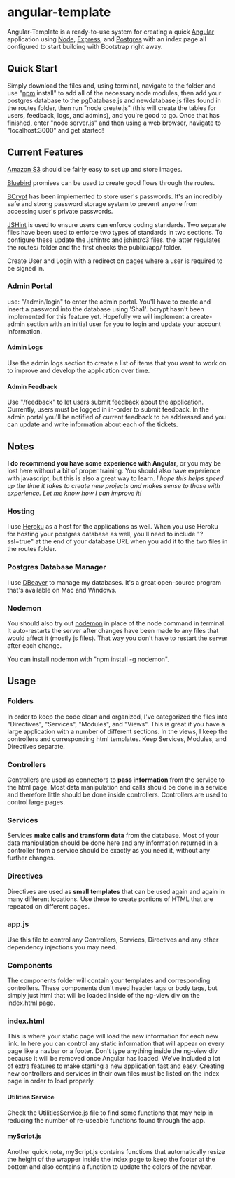 # angular-template
Angular-Template is a ready-to-use system for creating a quick [Angular](https://angularjs.org) application using [Node](https://nodejs.org), [Express](http://expressjs.com), and [Postgres](https://www.postgresql.org) with an index page all configured to start building with Bootstrap right away.




## Quick Start
Simply download the files and, using terminal, navigate to the folder and use "[npm](https://www.npmjs.com) install" to add all of the necessary node modules, then add your postgres database to the pgDatabase.js and newdatabase.js files found in the routes folder, then run "node create.js" (this will create the tables for users, feedback, logs, and admins), and you're good to go. Once that has finished, enter "node server.js" and then using a web browser, navigate to "localhost:3000" and get started!

## Current Features
[Amazon S3](https://aws.amazon.com/s3/) should be fairly easy to set up and store images.

[Bluebird](http://bluebirdjs.com/docs/getting-started.html) promises can be used to create good flows through the routes.

[BCrypt](https://codahale.com/how-to-safely-store-a-password/) has been implemented to store user's passwords. It's an incredibly safe and strong password storage system to prevent anyone from accessing user's private passwords.

[JSHint](http://jshint.com) is used to ensure users can enforce coding standards. Two separate files have been used to enforce two types of standards in two sections. To configure these update the .jshintrc and jshintrc3 files. the latter regulates the routes/ folder and the first checks the public/app/ folder.

Create User and Login with a redirect on pages where a user is required to be signed in.

### Admin Portal
use: "/admin/login" to enter the admin portal. You'll have to create and insert a password into the database using 'Sha1'. bcrypt hasn't been implemented for this feature yet. Hopefully we will implement a create-admin section with an initial user for you to login and update your account information.

#### Admin Logs
Use the admin logs section to create a list of items that you want to work on to improve and develop the application over time.

#### Admin Feedback
Use "/feedback" to let users submit feedback about the application. Currently, users must be logged in in-order to submit feedback. In the admin portal you'll be notified of current feedback to be addressed and you can update and write information about each of the tickets.



## Notes
**I do recommend you have some experience with Angular**, or you may be lost here without a bit of proper training. You should also have experience with javascript, but this is also a great way to learn.
_I hope this helps speed up the time it takes to create new projects and makes sense to those with experience. Let me know how I can improve it!_

### Hosting
I use [Heroku](https://heroku.com) as a host for the applications as well. When you use Heroku for hosting your postgres database as well, you'll need to include "?ssl=true" at the end of your database URL when you add it to the two files in the routes folder.

### Postgres Database Manager
I use [DBeaver](http://dbeaver.jkiss.org) to manage my databases. It's a great open-source program that's available on Mac and Windows.

### Nodemon
You should also try out [nodemon](https://www.npmjs.com/package/nodemon) in place of the node command in terminal. It auto-restarts the server after changes have been made to any files that would affect it (mostly js files). That way you don't have to restart the server after each change. 

You can install nodemon with "npm install -g nodemon".




## Usage
### Folders
In order to keep the code clean and organized, I've categorized the files into "Directives", "Services", "Modules", and "Views". This is great if you have a large application with a number of different sections. In the views, I keep the controllers and corresponding html templates. Keep Services, Modules, and Directives separate.

### Controllers
Controllers are used as connectors to **pass information** from the service to the html page. Most data manipulation and calls should be done in a service and therefore little should be done inside controllers. Controllers are used to control large pages.

### Services
Services **make calls and transform data** from the database. Most of your data manipulation should be done here and any information returned in a controller from a service should be exactly as you need it, without any further changes. 

### Directives
Directives are used as **small templates** that can be used again and again in many different locations. Use these to create portions of HTML that are repeated on different pages.

### app.js
Use this file to control any Controllers, Services, Directives and any other dependency injections you may need.

### Components
The components folder will contain your templates and corresponding controllers. These components don't need header tags or body tags, but simply just html that will be loaded inside of the ng-view div on the index.html page. 

### index.html
This is where your static page will load the new information for each new link. In here you can control any static information that will appear on every page like a navbar or a footer. Don't type anything inside the ng-view div because it will be removed once Angular has loaded. We've included a lot of extra features to make starting a new application fast and easy. Creating new controllers and services in their own files must be listed on the index page in order to load properly.

#### Utilities Service
Check the UtilitiesService.js file to find some functions that may help in reducing the number of re-useable functions found through the app.

#### myScript.js
Another quick note, myScript.js contains functions that automatically resize the height of the wrapper inside the index page to keep the footer at the bottom and also contains a function to update the colors of the navbar.
